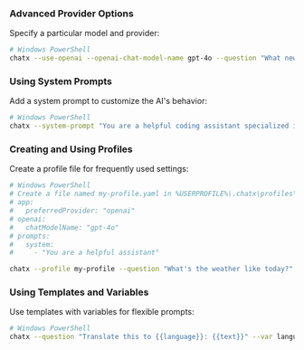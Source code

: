### Advanced Provider Options

Specify a particular model and provider:

```bash
# Windows PowerShell
chatx --use-openai --openai-chat-model-name gpt-4o --question "What new features are in GPT-4o?"
```

### Using System Prompts

Add a system prompt to customize the AI's behavior:

```bash
# Windows PowerShell
chatx --system-prompt "You are a helpful coding assistant specialized in Python" --question "How do I create a web server in Python?"
```

### Creating and Using Profiles

Create a profile file for frequently used settings:

```bash
# Windows PowerShell
# Create a file named my-profile.yaml in %USERPROFILE%\.chatx\profiles\ with the following content:
# app:
#   preferredProvider: "openai"
# openai:
#   chatModelName: "gpt-4o"
# prompts:
#   system:
#     - "You are a helpful assistant"

chatx --profile my-profile --question "What's the weather like today?"
```

### Using Templates and Variables

Use templates with variables for flexible prompts:

```bash
# Windows PowerShell
chatx --question "Translate this to {{language}}: {{text}}" --var language=French --var text="Hello, how are you?"
```